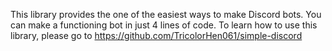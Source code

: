 This library provides the one of the easiest ways to make Discord bots. You can make a functioning bot in just 4 lines of code. To learn how to use this library, please go to https://github.com/TricolorHen061/simple-discord
